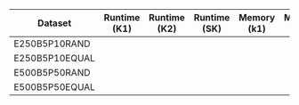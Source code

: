 | Dataset        | Runtime (K1) | Runtime (K2) | Runtime (SK) | Memory (k1) | Memory (k2) | Memory (SK) |
| -------------- | ------------ | ------------ | ------------ | ----------- | ----------- | ----------- |
| E250B5P10RAND  |              |              |              |             |             |             |
| E250B5P10EQUAL |              |              |              |             |             |             |
| E500B5P50RAND  |              |              |              |             |             |             |
| E500B5P50EQUAL |              |              |              |             |             |             |